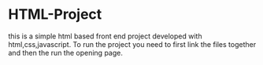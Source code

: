 # HTML-Project

this is a simple html based front end project developed with html,css,javascript. To run the project you need to first link the files together and then the run the opening page.
